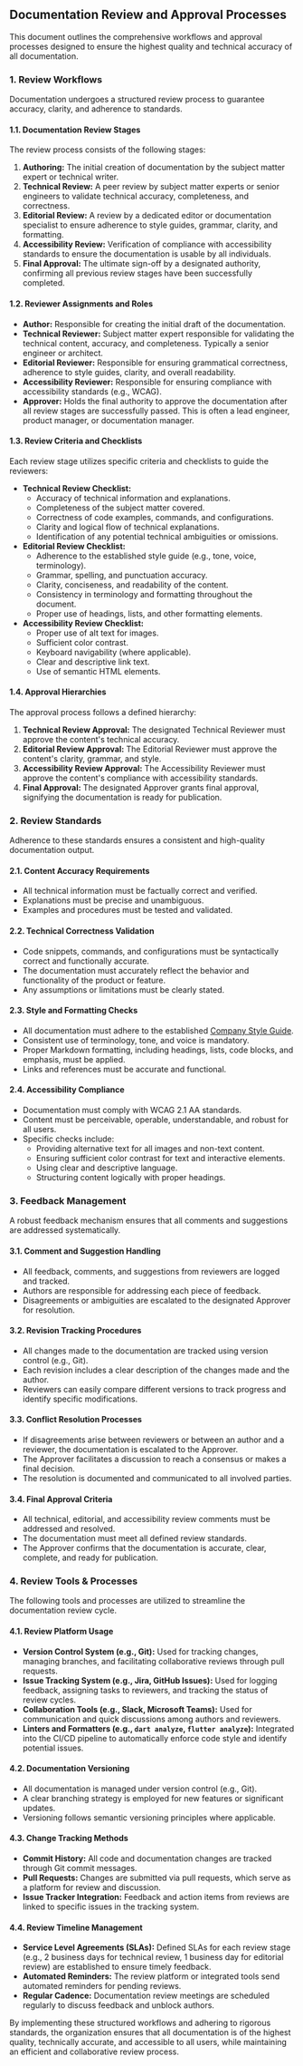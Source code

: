 ## Documentation Review and Approval Processes

This document outlines the comprehensive workflows and approval processes designed to ensure the highest quality and technical accuracy of all documentation.

### 1. Review Workflows

Documentation undergoes a structured review process to guarantee accuracy, clarity, and adherence to standards.

#### 1.1. Documentation Review Stages

The review process consists of the following stages:

1.  **Authoring:** The initial creation of documentation by the subject matter expert or technical writer.
2.  **Technical Review:** A peer review by subject matter experts or senior engineers to validate technical accuracy, completeness, and correctness.
3.  **Editorial Review:** A review by a dedicated editor or documentation specialist to ensure adherence to style guides, grammar, clarity, and formatting.
4.  **Accessibility Review:** Verification of compliance with accessibility standards to ensure the documentation is usable by all individuals.
5.  **Final Approval:** The ultimate sign-off by a designated authority, confirming all previous review stages have been successfully completed.

#### 1.2. Reviewer Assignments and Roles

*   **Author:** Responsible for creating the initial draft of the documentation.
*   **Technical Reviewer:** Subject matter expert responsible for validating the technical content, accuracy, and completeness. Typically a senior engineer or architect.
*   **Editorial Reviewer:** Responsible for ensuring grammatical correctness, adherence to style guides, clarity, and overall readability.
*   **Accessibility Reviewer:** Responsible for ensuring compliance with accessibility standards (e.g., WCAG).
*   **Approver:** Holds the final authority to approve the documentation after all review stages are successfully passed. This is often a lead engineer, product manager, or documentation manager.

#### 1.3. Review Criteria and Checklists

Each review stage utilizes specific criteria and checklists to guide the reviewers:

*   **Technical Review Checklist:**
    *   Accuracy of technical information and explanations.
    *   Completeness of the subject matter covered.
    *   Correctness of code examples, commands, and configurations.
    *   Clarity and logical flow of technical explanations.
    *   Identification of any potential technical ambiguities or omissions.
*   **Editorial Review Checklist:**
    *   Adherence to the established style guide (e.g., tone, voice, terminology).
    *   Grammar, spelling, and punctuation accuracy.
    *   Clarity, conciseness, and readability of the content.
    *   Consistency in terminology and formatting throughout the document.
    *   Proper use of headings, lists, and other formatting elements.
*   **Accessibility Review Checklist:**
    *   Proper use of alt text for images.
    *   Sufficient color contrast.
    *   Keyboard navigability (where applicable).
    *   Clear and descriptive link text.
    *   Use of semantic HTML elements.

#### 1.4. Approval Hierarchies

The approval process follows a defined hierarchy:

1.  **Technical Review Approval:** The designated Technical Reviewer must approve the content's technical accuracy.
2.  **Editorial Review Approval:** The Editorial Reviewer must approve the content's clarity, grammar, and style.
3.  **Accessibility Review Approval:** The Accessibility Reviewer must approve the content's compliance with accessibility standards.
4.  **Final Approval:** The designated Approver grants final approval, signifying the documentation is ready for publication.

### 2. Review Standards

Adherence to these standards ensures a consistent and high-quality documentation output.

#### 2.1. Content Accuracy Requirements

*   All technical information must be factually correct and verified.
*   Explanations must be precise and unambiguous.
*   Examples and procedures must be tested and validated.

#### 2.2. Technical Correctness Validation

*   Code snippets, commands, and configurations must be syntactically correct and functionally accurate.
*   The documentation must accurately reflect the behavior and functionality of the product or feature.
*   Any assumptions or limitations must be clearly stated.

#### 2.3. Style and Formatting Checks

*   All documentation must adhere to the established [Company Style Guide](link-to-style-guide).
*   Consistent use of terminology, tone, and voice is mandatory.
*   Proper Markdown formatting, including headings, lists, code blocks, and emphasis, must be applied.
*   Links and references must be accurate and functional.

#### 2.4. Accessibility Compliance

*   Documentation must comply with WCAG 2.1 AA standards.
*   Content must be perceivable, operable, understandable, and robust for all users.
*   Specific checks include:
    *   Providing alternative text for all images and non-text content.
    *   Ensuring sufficient color contrast for text and interactive elements.
    *   Using clear and descriptive language.
    *   Structuring content logically with proper headings.

### 3. Feedback Management

A robust feedback mechanism ensures that all comments and suggestions are addressed systematically.

#### 3.1. Comment and Suggestion Handling

*   All feedback, comments, and suggestions from reviewers are logged and tracked.
*   Authors are responsible for addressing each piece of feedback.
*   Disagreements or ambiguities are escalated to the designated Approver for resolution.

#### 3.2. Revision Tracking Procedures

*   All changes made to the documentation are tracked using version control (e.g., Git).
*   Each revision includes a clear description of the changes made and the author.
*   Reviewers can easily compare different versions to track progress and identify specific modifications.

#### 3.3. Conflict Resolution Processes

*   If disagreements arise between reviewers or between an author and a reviewer, the documentation is escalated to the Approver.
*   The Approver facilitates a discussion to reach a consensus or makes a final decision.
*   The resolution is documented and communicated to all involved parties.

#### 3.4. Final Approval Criteria

*   All technical, editorial, and accessibility review comments must be addressed and resolved.
*   The documentation must meet all defined review standards.
*   The Approver confirms that the documentation is accurate, clear, complete, and ready for publication.

### 4. Review Tools & Processes

The following tools and processes are utilized to streamline the documentation review cycle.

#### 4.1. Review Platform Usage

*   **Version Control System (e.g., Git):** Used for tracking changes, managing branches, and facilitating collaborative reviews through pull requests.
*   **Issue Tracking System (e.g., Jira, GitHub Issues):** Used for logging feedback, assigning tasks to reviewers, and tracking the status of review cycles.
*   **Collaboration Tools (e.g., Slack, Microsoft Teams):** Used for communication and quick discussions among authors and reviewers.
*   **Linters and Formatters (e.g., `dart analyze`, `flutter analyze`):** Integrated into the CI/CD pipeline to automatically enforce code style and identify potential issues.

#### 4.2. Documentation Versioning

*   All documentation is managed under version control (e.g., Git).
*   A clear branching strategy is employed for new features or significant updates.
*   Versioning follows semantic versioning principles where applicable.

#### 4.3. Change Tracking Methods

*   **Commit History:** All code and documentation changes are tracked through Git commit messages.
*   **Pull Requests:** Changes are submitted via pull requests, which serve as a platform for review and discussion.
*   **Issue Tracker Integration:** Feedback and action items from reviews are linked to specific issues in the tracking system.

#### 4.4. Review Timeline Management

*   **Service Level Agreements (SLAs):** Defined SLAs for each review stage (e.g., 2 business days for technical review, 1 business day for editorial review) are established to ensure timely feedback.
*   **Automated Reminders:** The review platform or integrated tools send automated reminders for pending reviews.
*   **Regular Cadence:** Documentation review meetings are scheduled regularly to discuss feedback and unblock authors.

By implementing these structured workflows and adhering to rigorous standards, the organization ensures that all documentation is of the highest quality, technically accurate, and accessible to all users, while maintaining an efficient and collaborative review process.